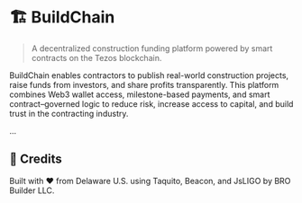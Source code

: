 # 🏗️ BuildChain

> A decentralized construction funding platform powered by smart contracts on the Tezos blockchain.

BuildChain enables contractors to publish real-world construction projects, raise funds from investors, and share profits transparently. This platform combines Web3 wallet access, milestone-based payments, and smart contract–governed logic to reduce risk, increase access to capital, and build trust in the contracting industry.

...

## 🙌 Credits
Built with ❤️ from Delaware U.S. using Taquito, Beacon, and JsLIGO by BRO Builder LLC.
